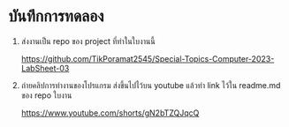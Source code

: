 # บันทึกการทดลอง
 
1. ส่งงานเป็น repo ของ project ที่ทำในใบงานนี้

   https://github.com/TikPoramat2545/Special-Topics-Computer-2023-LabSheet-03

2. ถ่ายคลิปการทำงานของโปรแกรม ส่งขึ้นไปไว้บน youtube แล้วทำ link ไว้ใน readme.md ของ repo ใบงาน

   https://www.youtube.com/shorts/gN2bTZQJqcQ
